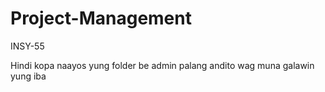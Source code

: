 # Project-Management
INSY-55

Hindi kopa naayos yung folder be admin palang andito wag muna galawin yung iba
